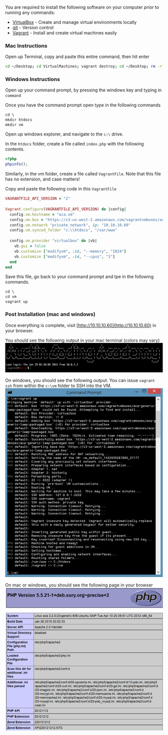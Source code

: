 You are required to install the following software on your computer *prior* to running any commands:

- [VirtualBox](https://www.virtualbox.org/) - Create and manage virtual environments locally
- [git](http://git-scm.com/) - Version control
- [Vagrant](https://www.vagrantup.com/) - Install and create virtual machines easily

### Mac Instructions
Open up Terminal, copy and paste this entire command, then hit enter
```bash
cd ~/Desktop; cd VirtualMachines; vagrant destroy; cd ~/Desktop; rm -rf htdocs; rm -rf VirtualMachines; mkdir VirtualMachines; mkdir htdocs; echo "<?php phpinfo();" > htdocs/index.php; cd VirtualMachines; curl https://gist.githubusercontent.com/ryanfmurphy/5499647addb4379b1e38/raw/23890615f47530549d9761f865d7c51139a4cca8/gistfile1.txt > VagrantFile; vagrant up; vagrant ssh;
```

### Windows Instructions
Open up your command prompt, by pressing the windows key and typing in ```command```

Once you have the command prompt open type in the following commands
```
cd \
mkdir htdocs
mkdir vm
```

Open up windows explorer, and navigate to the ```c:\``` drive.

In the ```htdocs``` folder, create a file called ```index.php``` with the following contents.
```php
<?php
phpinfo();
```

Similarly, in the vm folder, create a file called ```VagrantFile```. Note that this file has no extension, and case matters!

Copy and paste the following code in this ```VagrantFile```
```ruby
VAGRANTFILE_API_VERSION = "2"

Vagrant.configure(VAGRANTFILE_API_VERSION) do |config|
  config.vm.hostname = "aca.vm"
  config.vm.box = "https://s3-us-west-2.amazonaws.com/vagrantvmboxes/aca-generic-lamp-packaged.box"
  config.vm.network "private_network", ip: "10.10.10.60"
  config.vm.synced_folder "c:\\htdocs", "/var/www"

  config.vm.provider "virtualbox" do |vb|
    vb.gui = false
    vb.customize ["modifyvm", :id, "--memory", "1024"]
    vb.customize ["modifyvm", :id, "--cpus", "1"]
  end
end
```

Save this file, go back to your command prompt and tpe in the following commands.
```
cd \
cd vm
vagrant up
```

### Post Installation (mac and windows)
Once everything is complete, visit [http://10.10.10.60](http://10.10.10.60) in your browser.

You should see the following output in your mac terminal (colors may vary)
![Terminal](images/aca-terminal.png "Terminal Output")

On windows, you should see the following output. You can issue ```vagrant ssh``` from within the ```c:\vm``` folder to SSH into the VM.
![CommandPrompt](images/aca-windows-command-prompt.png "Command Prompt Output")

On mac or windows, you should see the following page in your browser
![Browser](images/aca-phpinfo.png "Browser phpinfo() Output")
